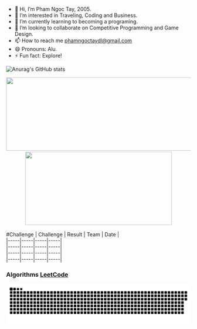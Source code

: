 - 👋 Hi, I’m Pham Ngoc Tay, 2005.
- 👀 I’m interested in Traveling, Coding and Business.
- 🌱 I’m currently learning to becoming a programing.
- 💞️ I’m looking to collaborate on Competitive Programming and Game Design.
- 📫 How to reach me phamngoctaydl@gmail.com
- 😄 Pronouns: Alu.
- ⚡ Fun fact: Explore!

![Anurag's GitHub stats](https://github-readme-stats.vercel.app/api?username=pntayorange&show_icons=true&&theme=vision-friendly-dark")

<p align="center">
  <img width="600" height="200" src="https://github-readme-stats.vercel.app/api?username=pntayorange&show_icons=true&theme=vision-friendly-dark">
  <img width="400" height="200" src="https://github-readme-stats.vercel.app/api/top-langs/?username=pntayorange&size_weight=0.0005&count_weight=0.3&layout=compact&theme=vision-friendly-dark">
</p>
#Challenge
| Challenge | Result | Team | Date |<br>
|-----|-----|-----|-----| <br>
|-----|-----|-----|-----| <br>
|-----|-----|-----|-----| <br>
|-----|-----|-----|-----| <br>


### Algorithms [LeetCode](https://leetcode.com/u/pntay_orange/)




<p align="center">
 <img width="1000" src="Snake.svg" alt="snake"/>
</p>

